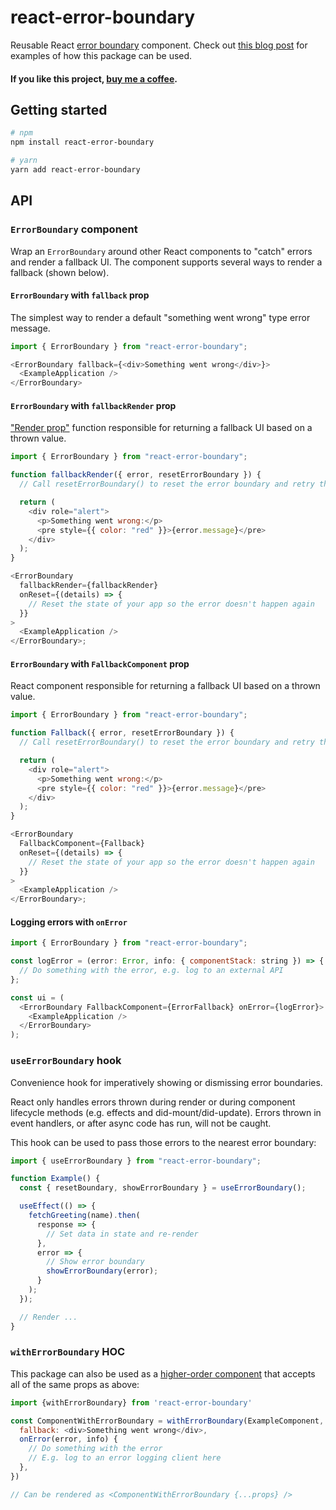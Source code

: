 # react-error-boundary

Reusable React [error boundary](https://react.dev/reference/react/Component#catching-rendering-errors-with-an-error-boundary) component. Check out [this blog post](https://kentcdodds.com/blog/use-react-error-boundary-to-handle-errors-in-react) for examples of how this package can be used.

#### If you like this project, [buy me a coffee](http://givebrian.coffee/).

## Getting started

```sh
# npm
npm install react-error-boundary

# yarn
yarn add react-error-boundary
```

## API

### `ErrorBoundary` component
Wrap an `ErrorBoundary` around other React components to "catch" errors and render a fallback UI. The component supports several ways to render a fallback (shown below).

#### `ErrorBoundary` with `fallback` prop
The simplest way to render a default "something went wrong" type error message.
```js
import { ErrorBoundary } from "react-error-boundary";

<ErrorBoundary fallback={<div>Something went wrong</div>}>
  <ExampleApplication />
</ErrorBoundary>
```
#### `ErrorBoundary` with `fallbackRender` prop
["Render prop"](https://react.dev/reference/react/Children#calling-a-render-prop-to-customize-rendering) function responsible for returning a fallback UI based on a thrown value.
```js
import { ErrorBoundary } from "react-error-boundary";

function fallbackRender({ error, resetErrorBoundary }) {
  // Call resetErrorBoundary() to reset the error boundary and retry the render.

  return (
    <div role="alert">
      <p>Something went wrong:</p>
      <pre style={{ color: "red" }}>{error.message}</pre>
    </div>
  );
}

<ErrorBoundary
  fallbackRender={fallbackRender}
  onReset={(details) => {
    // Reset the state of your app so the error doesn't happen again
  }}
>
  <ExampleApplication />
</ErrorBoundary>;
```
#### `ErrorBoundary` with `FallbackComponent` prop
React component responsible for returning a fallback UI based on a thrown value.
```js
import { ErrorBoundary } from "react-error-boundary";

function Fallback({ error, resetErrorBoundary }) {
  // Call resetErrorBoundary() to reset the error boundary and retry the render.

  return (
    <div role="alert">
      <p>Something went wrong:</p>
      <pre style={{ color: "red" }}>{error.message}</pre>
    </div>
  );
}

<ErrorBoundary
  FallbackComponent={Fallback}
  onReset={(details) => {
    // Reset the state of your app so the error doesn't happen again
  }}
>
  <ExampleApplication />
</ErrorBoundary>;
```

#### Logging errors with `onError`

```js
import { ErrorBoundary } from "react-error-boundary";

const logError = (error: Error, info: { componentStack: string }) => {
  // Do something with the error, e.g. log to an external API
};

const ui = (
  <ErrorBoundary FallbackComponent={ErrorFallback} onError={logError}>
    <ExampleApplication />
  </ErrorBoundary>
);
```

### `useErrorBoundary` hook
Convenience hook for imperatively showing or dismissing error boundaries.

React only handles errors thrown during render or during component lifecycle methods (e.g. effects and did-mount/did-update). Errors thrown in event handlers, or after async code has run, will not be caught.

This hook can be used to pass those errors to the nearest error boundary:

```js
import { useErrorBoundary } from "react-error-boundary";

function Example() {
  const { resetBoundary, showErrorBoundary } = useErrorBoundary();

  useEffect(() => {
    fetchGreeting(name).then(
      response => {
        // Set data in state and re-render
      },
      error => {
        // Show error boundary
        showErrorBoundary(error);
      }
    );
  });

  // Render ...
}
```

### `withErrorBoundary` HOC
This package can also be used as a [higher-order component](https://legacy.reactjs.org/docs/higher-order-components.html) that accepts all of the same props as above:

```js
import {withErrorBoundary} from 'react-error-boundary'

const ComponentWithErrorBoundary = withErrorBoundary(ExampleComponent, {
  fallback: <div>Something went wrong</div>,
  onError(error, info) {
    // Do something with the error
    // E.g. log to an error logging client here
  },
})

// Can be rendered as <ComponentWithErrorBoundary {...props} />
```